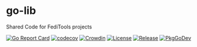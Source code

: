 # go-lib
Shared Code for FediTools projects

[![Go Report Card](https://goreportcard.com/badge/github.com/feditools/go-lib?style=flat-square)](https://goreportcard.com/report/github.com/feditools/go-lib)
[![codecov](https://codecov.io/gh/feditools/go-lib/branch/devel/graph/badge.svg)](https://codecov.io/gh/feditools/go-lib)
[![Crowdin](https://badges.crowdin.net/feditools/localized.svg)](https://crowdin.com/project/feditools)
[![License](https://img.shields.io/github/license/feditools/go-lib)](https://www.gnu.org/licenses/gpl-3.0.en.html)
[![Release](https://img.shields.io/github/release/feditools/go-lib.svg?style=flat-square)](https://github.com/feditools/go-lib/releases/latest)
[![PkgGoDev](https://pkg.go.dev/badge/github.com/feditools/go-lib)](https://pkg.go.dev/github.com/feditools/go-lib)